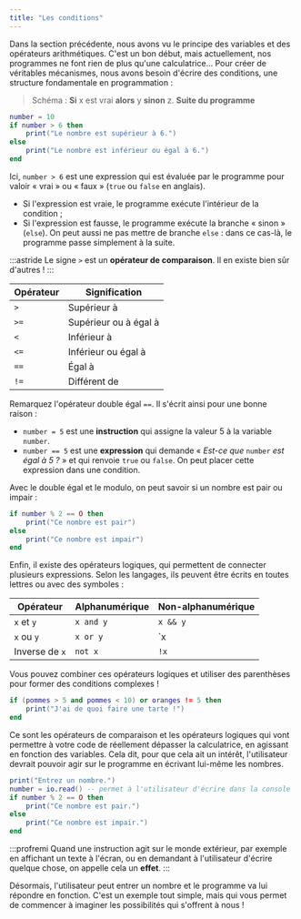 ```yaml
---
title: "Les conditions"
---
```


Dans la section précédente, nous avons vu le principe des variables et des opérateurs arithmétiques. C'est un bon début, mais actuellement, nos programmes ne font rien de plus qu'une calculatrice... Pour créer de véritables mécanismes, nous avons besoin d'écrire des conditions, une structure fondamentale en programmation :

> Schéma : **Si** x est vrai **alors** y **sinon** z. **Suite du programme**

```lua
number = 10
if number > 6 then
    print("Le nombre est supérieur à 6.")
else
    print("Le nombre est inférieur ou égal à 6.")
end
```

Ici, `number > 6` est une expression qui est évaluée par le programme pour valoir « vrai » ou « faux » (`true` ou `false` en anglais).

- Si l'expression est vraie, le programme exécute l'intérieur de la condition ;
- Si l'expression est fausse, le programme exécute la branche « sinon » (`else`). On peut aussi ne pas mettre de branche `else` : dans ce cas-là, le programme passe simplement à la suite.

:::astride
Le signe `>` est un **opérateur de comparaison**. Il en existe bien sûr d'autres !
:::

Opérateur | Signification
--- | ---
`>` | Supérieur à
`>=` | Supérieur ou à égal à
`<` | Inférieur à
`<=` | Inférieur ou égal à
`==` | Égal à
`!=` | Différent de

Remarquez l'opérateur double égal `==`. Il s'écrit ainsi pour une bonne raison :

- `number = 5` est une **instruction** qui assigne la valeur 5 à la variable `number`.
- `number == 5` est une **expression** qui demande « *Est-ce que* `number` *est égal à 5 ?* » et qui renvoie `true` ou `false`. On peut placer cette expression dans une condition.

Avec le double égal et le modulo, on peut savoir si un nombre est pair ou impair :

```lua
if number % 2 == O then
    print("Ce nombre est pair")
else
    print("Ce nombre est impair")
end
```

Enfin, il existe des opérateurs logiques, qui permettent de connecter plusieurs expressions. Selon les langages, ils peuvent être écrits en toutes lettres ou avec des symboles :

Opérateur | Alphanumérique | Non-alphanumérique
--- | --- | ---
`x` et `y` | `x and y` | `x && y`
`x` ou `y` | `x or y` | `x || y`
Inverse de `x` | `not x` | `!x`

Vous pouvez combiner ces opérateurs logiques et utiliser des parenthèses pour former des conditions complexes !

```lua
if (pommes > 5 and pommes < 10) or oranges != 5 then
    print("J'ai de quoi faire une tarte !")
end
```

Ce sont les opérateurs de comparaison et les opérateurs logiques qui vont permettre à votre code de réellement dépasser la calculatrice, en agissant en fonction des variables. Cela dit, pour que cela ait un intérêt, l'utilisateur devrait pouvoir agir sur le programme en écrivant lui-même les nombres.

```lua
print("Entrez un nombre.")
number = io.read() -- permet à l'utilisateur d'écrire dans la console
if number % 2 == O then
    print("Ce nombre est pair.")
else
    print("Ce nombre est impair.")
end
```

:::profremi
Quand une instruction agit sur le monde extérieur, par exemple en affichant un texte à l'écran, ou en demandant à l'utilisateur d'écrire quelque chose, on appelle cela un **effet**.
:::

Désormais, l'utilisateur peut entrer un nombre et le programme va lui répondre en fonction. C'est un exemple tout simple, mais qui vous permet de commencer à imaginer les possibilités qui s'offrent à nous !
